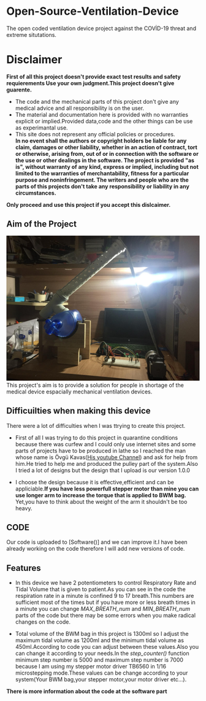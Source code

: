 # Open-Source-Ventilation-Device
The open coded ventilation device project against the COVİD-19 threat and extreme situtations.
# Disclaimer
**First of all this project doesn't provide exact test results and safety requierements Use your own judgment.This project doesn't give guarente.** <br>

* The code and the mechanical parts of this project don't give any medical advice and all responsibility is on the user.
* The material and documentation here is provided with no warranties explicit or implied.Provided data,code and the other things can be use as experimantal use.
* This site does not represent any official policies or procedures. <br>
**In no event shall the authors or copyright holders be liable for any claim, damages or other liability, whether in an action of contract, tort or otherwise, arising from, out of or in connection with the software or the use or other dealings in the software.
The project is provided "as is", without warranty of any kind, express or implied, including but not limited to the warranties of merchantability, fitness for a particular purpose and noninfringement.
The writers and people who are the parts of this projects don't take any responsibility or liability in any circumstances.**

**Only proceed and use this project if you accept this dislcaimer.**


## Aim of the Project
![System](https://github.com/guneykunt1904/Open-Source-Ventilation-Device/blob/master/docs/System.jpeg)
This project's aim is to provide a solution for people in shortage of the medical device espacially mechanical ventilation devices.

## Difficuilties when making this device

There were a lot of difficulties when I was ttrying to create this project.
* First of all I was trying to do this project in quarantine conditions because there was curfew and I could only use internet sites and some parts of projects have to be produced in lathe so I reached the man whose name is Övgü Kavas([His youtube Channel](https://www.youtube.com/user/Velespitnet)) and ask for help from him.He tried to help me and produced the pulley part of the system.Also I tried a lot of designs but the design that I upload is our version 1.0.0

* I choose the design because it is effective,efficient and can be appliciable.**If you have less powerfull stepper motor than mine you can use longer arm to increase the torque that is applied to BWM bag.** Yet,you have to think about the weight of the arm it shouldn't be too heavy.

## CODE
Our code is uploaded to [Software()] and we can improve it.I have been already working on the code therefore I will add new versions of code.
## Features

* In this device we have 2 potentiometers to control Respiratory Rate and Tidal Volume that is given to patient.As you can see in the code the respiration rate in a minute is confined 9 to 17 breath.This numbers are sufficient most of the times but if you have more or less breath times in a minute you can change *MAX_BREATH_num* and *MIN_BREATH_num* parts of the code but there may be some errors when you make radical changes on the code. 

* Total volume of the BWM bag in this project is 1300ml so I adjust the maximum tidal volume as 1200ml and the minimum tidal volume as 450ml.According to code you can adjust between these values.Also you can change it according to your needs.In the *step_counter()* function minimum step number is 5000 and maximum step number is 7000 because I am using my stepper motor driver TB6560 in 1/16 microstepping mode.These values can be change according to your system(Your BWM bag,your stepper motor,your motor driver etc...). <br>


**There is more information about the code at the software part**






